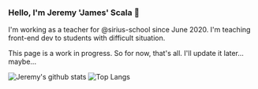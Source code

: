### Hello, I'm Jeremy 'James' Scala 👋

I'm working as a teacher for @sirius-school since June 2020. I'm teaching front-end dev to students with difficult situation.

This page is a work in progress. So for now, that's all. I'll update it later... maybe...

![Jeremy's github stats](https://github-readme-stats.vercel.app/api?username=scalajeremy&theme=gotham&show_icons=true)
![Top Langs](https://github-readme-stats.vercel.app/api/top-langs/?username=scalajeremy)


